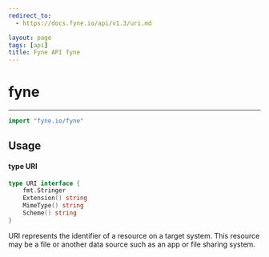 ```yaml
---
redirect_to:
  - https://docs.fyne.io/api/v1.3/uri.md

layout: page
tags: [api]
title: Fyne API fyne
---
```



# fyne
---
```go
import "fyne.io/fyne"
```

## Usage

#### type URI

```go
type URI interface {
	fmt.Stringer
	Extension() string
	MimeType() string
	Scheme() string
}
```

URI represents the identifier of a resource on a target system. This resource may be a file or another data source such as an app or file sharing system.

